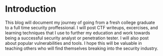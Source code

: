 <h1>Introduction</h1>
<p1>This blog will document my journey of going from a fresh college graduate to a full time security proffessional.  I will post CTF writeups,  excercises, and learning techniques that I use to further my education and work towards being a successful security analyst or penetration tester.  I will also post about popular vulnerabilities and tools.  I hope this will be valuable in teaching others who will find themselves breaking into the security industry.</p1>
